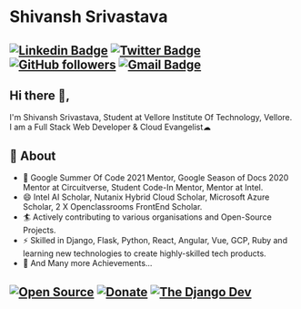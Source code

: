 # Shivansh Srivastava
[![Linkedin Badge](https://img.shields.io/badge/-Shivansh%20Srivastava-blue?style=social&logo=Linkedin&logoColor=blue&link=https://www.linkedin.com/in/shivansh-srivastava24/)](https://www.linkedin.com/in/shivansh-srivastava24/) [![Twitter Badge](http://img.shields.io/badge/-@Shivansh_2407-1ca0f1?style=social&logo=twitter&logoColor=blue&link=https://twitter.com/Shivansh_2407)](https://twitter.com/Shivansh_2407) [![GitHub followers](https://img.shields.io/github/followers/Shivansh2407?label=Follow&style=social)](https://github.com/Shivansh2407/?tab=follow) [![Gmail Badge](https://img.shields.io/badge/-shivanshsrivastava2000-c14438?style=social&logo=Gmail&logoColor=red&link=mailto:shivanshsrivastava2000@gmail.com)](mailto:shivanshsrivastava2000@gmail.com) 
---
## Hi there 👋,           
I'm Shivansh Srivastava, Student at Vellore Institute Of Technology, Vellore. I am a Full Stack Web Developer & Cloud Evangelist☁ 

## 🧐 About
- 🤠 Google Summer Of Code 2021 Mentor, Google Season of Docs 2020 Mentor at Circuitverse, Student Code-In Mentor, Mentor at Intel.
- 😄 Intel AI Scholar, Nutanix Hybrid Cloud Scholar, Microsoft Azure Scholar, 2 X Openclassrooms FrontEnd Scholar.
- 🏄‍ Actively contributing to various organisations and Open-Source Projects.
- ⚡ Skilled in Django, Flask, Python, React, Angular, Vue, GCP, Ruby and learning new technologies to create highly-skilled tech products.
- 👯 And Many more Achievements...

[![Open Source](https://badges.frapsoft.com/os/v1/open-source.svg?v=103)](https://opensource.org/) [![Donate](https://img.shields.io/badge/Support-%24-blue)](https://www.paypal.me/Shivansh2407) [![The Django Dev](https://img.shields.io/badge/TheDjangoDev-Shivansh2407-lightgrey)](https://github.com/Shivansh2407)
---


<!--
**Shivansh2407/Shivansh2407** is a ✨ _special_ ✨ repository because its `README.md` (this file) appears on your GitHub profile.
-->
